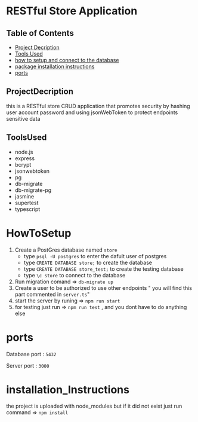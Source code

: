 # RESTful Store Application

## Table of Contents

* [Project Decription](#ProjectDecription)
* [Tools Used](#ToolsUsed)
* [how to setup and connect to the database](#HowToSetup)
* [package installation instructions](#installation_Instructions)
* [ports](#ports)
## ProjectDecription

this is a RESTful store CRUD application that promotes security by hashing user account password and using jsonWebToken to protect endpoints sensitive data


## ToolsUsed
* node.js
* express
* bcrypt
* jsonwebtoken
* pg
* db-migrate
* db-migrate-pg
* jasmine
* supertest
* typescript

# HowToSetup
1. Create a PostGres database  named `store`
    * type `psql -U postgres` to enter the dafult user of postgres
    * type `CREATE DATABASE store;` to create the database
    * type `CREATE DATABASE store_test;` to create the testing database
    * type `\c store` to connect to the database
2. Run migration comand => `db-migrate up`
3. Create a user to be authorized to use other endpoints " you will find this part commented in `server.ts`"
4. start the server by runing  => `npm run start`
5. for testing just run => `npm run test` , and you dont have to do anything else
# ports
Database port  :  `5432`

Server port  :  `3000`

# installation_Instructions
the project is uploaded with node_modules but if it did not exist just run command => `npm install`